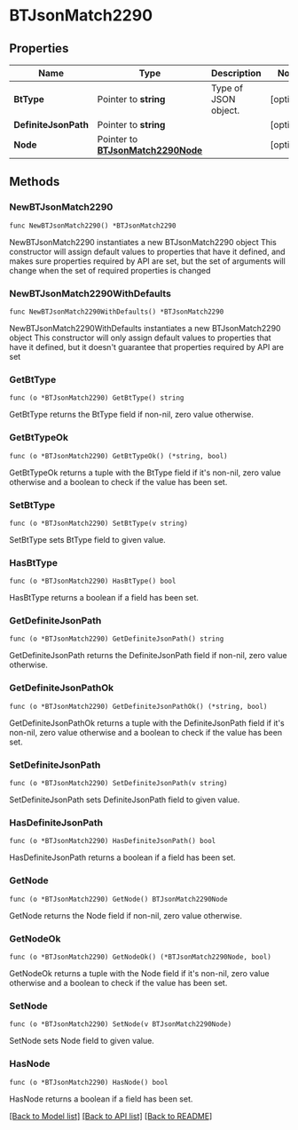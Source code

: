 # BTJsonMatch2290

## Properties

Name | Type | Description | Notes
------------ | ------------- | ------------- | -------------
**BtType** | Pointer to **string** | Type of JSON object. | [optional] 
**DefiniteJsonPath** | Pointer to **string** |  | [optional] 
**Node** | Pointer to [**BTJsonMatch2290Node**](BTJsonMatch2290Node.md) |  | [optional] 

## Methods

### NewBTJsonMatch2290

`func NewBTJsonMatch2290() *BTJsonMatch2290`

NewBTJsonMatch2290 instantiates a new BTJsonMatch2290 object
This constructor will assign default values to properties that have it defined,
and makes sure properties required by API are set, but the set of arguments
will change when the set of required properties is changed

### NewBTJsonMatch2290WithDefaults

`func NewBTJsonMatch2290WithDefaults() *BTJsonMatch2290`

NewBTJsonMatch2290WithDefaults instantiates a new BTJsonMatch2290 object
This constructor will only assign default values to properties that have it defined,
but it doesn't guarantee that properties required by API are set

### GetBtType

`func (o *BTJsonMatch2290) GetBtType() string`

GetBtType returns the BtType field if non-nil, zero value otherwise.

### GetBtTypeOk

`func (o *BTJsonMatch2290) GetBtTypeOk() (*string, bool)`

GetBtTypeOk returns a tuple with the BtType field if it's non-nil, zero value otherwise
and a boolean to check if the value has been set.

### SetBtType

`func (o *BTJsonMatch2290) SetBtType(v string)`

SetBtType sets BtType field to given value.

### HasBtType

`func (o *BTJsonMatch2290) HasBtType() bool`

HasBtType returns a boolean if a field has been set.

### GetDefiniteJsonPath

`func (o *BTJsonMatch2290) GetDefiniteJsonPath() string`

GetDefiniteJsonPath returns the DefiniteJsonPath field if non-nil, zero value otherwise.

### GetDefiniteJsonPathOk

`func (o *BTJsonMatch2290) GetDefiniteJsonPathOk() (*string, bool)`

GetDefiniteJsonPathOk returns a tuple with the DefiniteJsonPath field if it's non-nil, zero value otherwise
and a boolean to check if the value has been set.

### SetDefiniteJsonPath

`func (o *BTJsonMatch2290) SetDefiniteJsonPath(v string)`

SetDefiniteJsonPath sets DefiniteJsonPath field to given value.

### HasDefiniteJsonPath

`func (o *BTJsonMatch2290) HasDefiniteJsonPath() bool`

HasDefiniteJsonPath returns a boolean if a field has been set.

### GetNode

`func (o *BTJsonMatch2290) GetNode() BTJsonMatch2290Node`

GetNode returns the Node field if non-nil, zero value otherwise.

### GetNodeOk

`func (o *BTJsonMatch2290) GetNodeOk() (*BTJsonMatch2290Node, bool)`

GetNodeOk returns a tuple with the Node field if it's non-nil, zero value otherwise
and a boolean to check if the value has been set.

### SetNode

`func (o *BTJsonMatch2290) SetNode(v BTJsonMatch2290Node)`

SetNode sets Node field to given value.

### HasNode

`func (o *BTJsonMatch2290) HasNode() bool`

HasNode returns a boolean if a field has been set.


[[Back to Model list]](../README.md#documentation-for-models) [[Back to API list]](../README.md#documentation-for-api-endpoints) [[Back to README]](../README.md)


